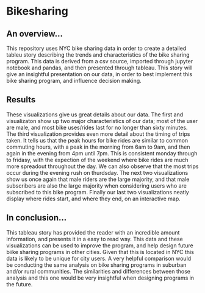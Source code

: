 # Bikesharing
## An overview...
This repository uses NYC bike sharing data in order to create a detailed tableu story describing the trends and characteristics of the bike sharing program. This data is derived from a csv source, imported through jupyter notebook and pandas, and then presented through tableau. This story will give an insightful presentation on our data, in order to best implement this bike sharing program, and influence decision making.

## Results
These visualizations give us great details about our data. The first and visualizaton show up two major characteristics of our data; most of the user are male, and most bike uses/rides last for no longer than sixty minutes. The third visualization provides even more detail about the timing of trips taken. It tells us that the peak hours for bike rides are similar to common commuting hours, with a peak in the morning from 6am to 9am, and then again in the evening from 4pm until 7pm. This is consistent monday through to fridasy, with the expection of the weekend where bike rides are much more spreadout throughout the day. We can also observe that the most trips occur during the evening rush on thurdsday. The next two visualizations show us once again that male riders are the large majority, and that male subscribers are also the large majority when considering users who are subscribed to this bike program. Finally our last two visualizations neatly display where rides start, and where they end, on an interactive map.

## In conclusion...
This tableau story has provided the reader with an incredible amount information, and presents it in a easy to read way. This data and these visualizations can be used to improve the program, and help design future biike sharing programs in other cities. Given that this is located in NYC this data is likely to be unique for city users. A very helpful comparison would be conducting the same analysis on bike sharing programs in suburban and/or rural communities. The similarities and differences between those analysis and this one would be very insightful when designing programs in the future.

